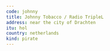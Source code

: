 ```yaml
---
code: johnny
title: Johnny Tobacco / Radio TripleL
address: near the city of Drachten
itu: hol
country: netherlands
kind: pirate
---
```

